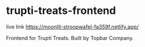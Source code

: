 # trupti-treats-frontend

live link https://moonlit-stroopwafel-fa359f.netlify.app/

Frontend for Trupti Treats. Built by Topbar Company.
